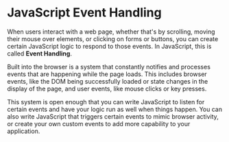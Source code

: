 # JavaScript Event Handling

When users interact with a web page, whether that's by scrolling, moving their mouse over elements, or clicking on forms or buttons, you can create certain JavaScript logic to respond to those events. In JavaScript, this is called **Event Handling**.

Built into the browser is a system that constantly notifies and processes events that are happening while the page loads. This includes browser events, like the DOM being successfully loaded or state changes in the display of the page, and user events, like mouse clicks or key presses.

This system is open enough that you can write JavaScript to listen for certain events and have your logic run as well when things happen. You can also write JavaScript that triggers certain events to mimic browser activity, or create your own custom events to add more capability to your application.